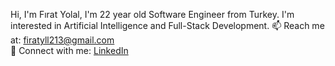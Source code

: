 Hi, I'm Fırat Yolal,
I'm 22 year old Software Engineer from Turkey. I'm interested in Artificial Intelligence and Full-Stack Development.
📫 Reach me at: [firatyll213@gmail.com](mailto:firatyll213@gmail.com)  
🔗 Connect with me: [LinkedIn](https://www.linkedin.com/in/firatyolal/) 
